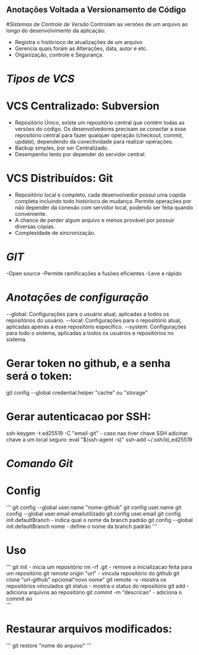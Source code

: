 ## Anotações Voltada a Versionamento de Código
#*Sistemas de Controle de Versão*
Controlam as versões de um arquivo ao longo do desenvolvimento da aplicação:
- Registra o histórioco de atualizações de um arquivo
- Gerencia  quais foram as Alterações, data, autor e etc.
- Organização, controle e Segurança.

# *Tipos de VCS*
# VCS Centralizado: Subversion
- Repositório Único, existe um repositório central que contém todas as versões do código. 
Os desenvolvedores precisam se conectar a esse repositório central para fazer qualquer 
operação (checkout, commit, update), dependendo da conectividade para realizar operações.
- Backup simples, por ser Centralizado.
- Desempenho lento por depender do servidor central.
# VCS Distribuídos: Git
- Repositório local e completo, cada desenvolvedor possui uma copida completa incluindo
todo histórioco de mudança. Permite operações por não depender da conexão com servidor 
local, podendo ser feita quando conveniente.
- A chance de perder algum arquivo e menos provável por possuir diversas cópias.
- Complexidade de sincronização.

# *GIT*
-Open source
-Permite ramificações e fusões eficientes
-Leve e rápido

# *Anotações de configuração*
--global: Configurações para o usuário atual, aplicadas a todos os repositórios do usuário.
--local: Configurações para o repositório atual, aplicadas apenas a esse repositório específico.
--system: Configurações para todo o sistema, aplicadas a todos os usuários e repositórios no sistema.

# Gerar token no github, e a senha será o token: 
git config --global credential.helper "cache" ou "storage"

# Gerar autenticacao por SSH:
ssh-keygen -t ed25519 -C "email-git" - caso nao tiver chave SSH
adicinar chave a um local seguro:
eval "$(ssh-agent -s)"
ssh-add ~/.ssh/id_ed25519

# *Comando Git*
# Config
'''
git config --global user.name "nome-github"
git config user.name 
git config --global user.email emailutilizado
git config user.email 
git config init.defaultBranch - indica qual o nome da branch padrão
git config --global init.defaultBranch nome - define o nome da branch padrão
'''

# Uso
'''
git init - inicia um repositório
rm -rf .git - remove a inicializacao feita para um repositório
git remote origin "url" - vincula repositório do github
git clone "url-github" opcional"novo nome"
git remote -v -mostra os repositórios vinculados
git status - mostra o status do repositório
git add - adiciona arquivos ao repositório
git commit -m "descricao" - adiciona o commit ao  
'''

# Restaurar arquivos modificados:
'''
git restore "nome do arquivo"
'''


